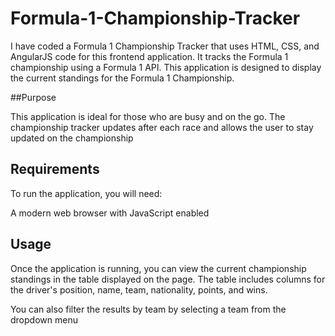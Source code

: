 # Formula-1-Championship-Tracker
I have coded a Formula 1 Championship Tracker that uses HTML, CSS, and AngularJS code for this frontend application. It tracks the Formula 1 championship using a Formula 1 API. This application is designed to display the current standings for the Formula 1 Championship.

##Purpose

This application is ideal for those who are busy and on the go. The championship tracker updates after each race and allows the user to stay updated on the championship

## Requirements
To run the application, you will need:

A modern web browser with JavaScript enabled

## Usage

Once the application is running, you can view the current championship standings in the table displayed on the page. The table includes columns for the driver's position, name, team, nationality, points, and wins.

You can also filter the results by team by selecting a team from the dropdown menu
